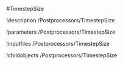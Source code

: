 <!-- MOOSE Object Documentation Stub: Remove this when content is added. -->
#TimestepSize

!description /Postprocessors/TimestepSize

!parameters /Postprocessors/TimestepSize

!inputfiles /Postprocessors/TimestepSize

!childobjects /Postprocessors/TimestepSize
